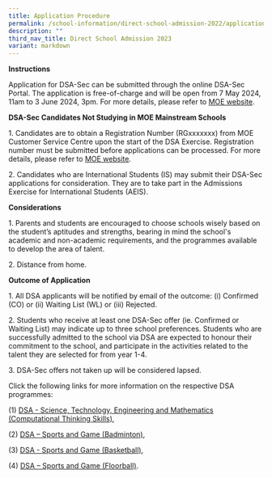 ```yaml
---
title: Application Procedure
permalink: /school-information/direct-school-admission-2022/application-procedure/
description: ""
third_nav_title: Direct School Admission 2023
variant: markdown
---
```

**Instructions**

Application for DSA-Sec can be submitted through the online DSA-Sec Portal. The application is free-of-charge and will be open from 7 May 2024, 11am to 3 June 2024, 3pm. For more details, please refer to [MOE website](https://www.moe.gov.sg/secondary/dsa).

**DSA-Sec Candidates Not Studying in MOE Mainstream Schools**

1\. Candidates are to obtain a Registration Number (RGxxxxxxx) from MOE Customer Service Centre upon the start of the DSA Exercise. Registration number must be submitted before applications can be processed. For more details, please refer to [MOE website](https://go.gov.sg/nmsdsa-sec-application).

2\. Candidates who are International Students (IS) may submit their DSA-Sec applications for consideration. They are to take part in the Admissions Exercise for International Students (AEIS).

**Considerations**

1\. Parents and students are encouraged to choose schools wisely based on the student’s aptitudes and strengths, bearing in mind the school's academic and non-academic requirements, and the programmes available to develop the area of talent.

2\. Distance from home.

**Outcome of Application**

1\. All DSA applicants will be notified by email of the outcome: (i) Confirmed (CO) or (ii) Waiting List (WL) or (iii) Rejected.

2\. Students who receive at least one DSA-Sec offer (ie. Confirmed or Waiting List) may indicate up to three school preferences. Students who are successfully admitted to the school via DSA are expected to honour their commitment to the school, and participate in the activities related to the talent they are selected for from year 1-4.

3\. DSA-Sec offers not taken up will be considered lapsed.

Click the following links for more information on the respective DSA programmes:

(1) [DSA - Science, Technology, Engineering and Mathematics (Computational Thinking Skills)](/school-information/direct-school-admission/dsa-science-technology-engineering-and-mathematics-computational-thinking-skills/),

(2) [DSA – Sports and Game (Badminton)](/school-information/direct-school-admission/dsa-sports-and-games-badminton/),

(3) [DSA - Sports and Game (Basketball)](/school-information/direct-school-admission/dsa-sports-and-games-basketball/),

(4) [DSA – Sports and Game (Floorball)](/school-information/direct-school-admission/dsa-sports-and-games-floorball/).